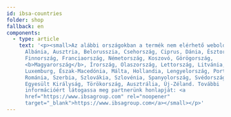 ```yaml
---
id: ibsa-countries
folder: shop
fallback: en
components:
  - type: article
    text: '<p><small>Az alábbi országokban a termék nem elérhető weboldalunkról:
      Albánia, Ausztria, Belorusszia, Csehország, Ciprus, Dánia, Észtország,
      Finnország, Franciaország, Németország, Koszovó, Görögország,
      <b>Magyarország</b>, Írország, Olaszország, Lettország, Litvánia,
      Luxemburg, Észak-Macedónia, Málta, Hollandia, Lengyelország, Portugália,
      Románia, Szerbia, Szlovákia, Szlovénia, Spanyolország, Svédország,
      Egyesült Királyság, Törökország, Ausztrália, Új-Zéland. További
      információért látogassa meg partnerünk honlapját: <a
      href="https://www.ibsagroup.com" rel="noopener"
      target="_blank">https://www.ibsagroup.com</a></small></p>'
---
```

